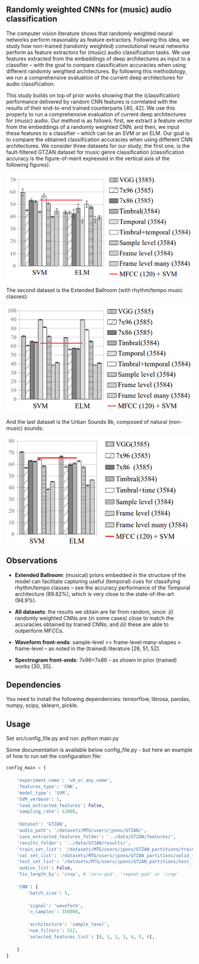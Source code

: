 ## Randomly weighted CNNs for (music) audio classification
The computer vision literature shows that randomly weighted neural networks perform reasonably as feature extractors. Following this idea, we study how non-trained (randomly weighted) convolutional neural networks perform as feature extractors for (music) audio classification tasks. We use features extracted from the embeddings of
deep architectures as input to a classifier – with the goal to compare classification accuracies when using different randomly weighted architectures. By following this methodology, we run a comprehensive evaluation of the current deep architectures for audio classification.

This study builds on top of prior works showing that the (classification) performance delivered by random CNN
features is correlated with the results of their end-to-end trained counterparts [40, 42]. We use this property to run a comprehensive evaluation of current deep architectures for (music) audio. Our method is as follows: first, we
extract a feature vector from the embeddings of a randomly weighted CNN; and then, we input these features
to a classifier – which can be an SVM or an ELM. Our goal is to compare the obtained classification accuracies
when using different CNN architectures. We consider three datasets for our study; the first one, is the fault-filtered GTZAN dataset for music genre classification (classification accuracy is the figure-of-merit expressed in the vertical axis of the following figures):
<p align="center"><img src="img/GTZAN3500.png" height="290"></p>
The second dataset is the Extended Ballroom (with rhythm/tempo music classes):
<p align="center"><img src="img/Ball3500.png" height="290"></p>
And the last dataset is the Urban Sounds 8k, composed of natural (non-music) sounds:
<p align="center"><img src="img/us8k3500.png" height="290"></p>

## Observations
- **Extended Ballroom**: (musical) priors embedded in the structure of the model can facilitate capturing useful (temporal) cues for classifying rhythm/tempo classes – see the accuracy performance of the Temporal architecture (89.82%), which is very close to the state-of-the-art (94.9%).

- **All datasets**: the results we obtain are far from random, since: *(i)* randomly weighted CNNs are (in some cases) close to match the accuracies obtained by trained CNNs; and *(ii)* these are able to outperform MFCCs. 

- **Waveform front-ends**: sample-level >> frame-level many-shapes > frame-level – as noted in the (trained) literature [26, 51, 52]. 

- **Spectrogram front-ends**: 7x96<7x86 – as shown in prior (trained) works [30, 35]. 

## Dependencies
You need to install the following dependencies: tensorflow, librosa, pandas, numpy, scipy, sklearn, pickle.

## Usage

Set src/config_file.py and run: python main.py

Some documentation is available below config_file.py - but here an example of how to run set the configuration file:

```python
config_main = {

    'experiment_name': 'v0_or_any_name',
    'features_type': 'CNN',
    'model_type': 'SVM',
    'SVM_verbose': 1,
    'load_extracted_features': False,
    'sampling_rate': 12000,

    'dataset': 'GTZAN',
    'audio_path': '/datasets/MTG/users/jpons/GTZAN/',
    'save_extracted_features_folder': '../data/GTZAN/features/',
    'results_folder': '../data/GTZAN/results/',
    'train_set_list': '/datasets/MTG/users/jpons/GTZAN_partitions/train_filtered.txt',
    'val_set_list': '/datasets/MTG/users/jpons/GTZAN_partitions/valid_filtered.txt',
    'test_set_list': '/datasets/MTG/users/jpons/GTZAN_partitions/test_filtered.txt',
    'audios_list': False,
    'fix_length_by': 'crop', # 'zero-pad', 'repeat-pad' or 'crop'

    'CNN': {
        'batch_size': 5,

        'signal': 'waveform',
        'n_samples': 350000,

        'architecture': 'sample_level',
        'num_filters': 512,
        'selected_features_list': [0, 1, 2, 3, 4, 5, 6],
        
    }
}
```
